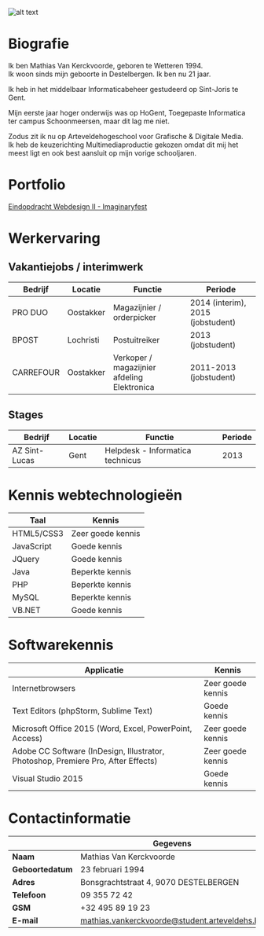 ![alt text](http://i.imgur.com/dfcchoi.jpg "Banner GitHub Resume")

# Biografie

Ik ben Mathias Van Kerckvoorde, geboren te Wetteren 1994.  
Ik woon sinds mijn geboorte in Destelbergen. Ik ben nu 21 jaar.

Ik heb in het middelbaar Informaticabeheer gestudeerd op Sint-Joris te Gent.

Mijn eerste jaar hoger onderwijs was op HoGent, Toegepaste Informatica ter campus Schoonmeersen, maar dit lag me niet.

Zodus zit ik nu op Arteveldehogeschool voor Grafische & Digitale Media.  
Ik heb de keuzerichting Multimediaproductie gekozen omdat dit mij het meest ligt en ook best aansluit op mijn vorige schooljaren.

# Portfolio

[Eindopdracht Webdesign II - Imaginaryfest](http://www.arteveldehogeschool.be/campusGDM/studenten_201415/mathvank/webdesign2/imaginaryfest/site/index.html)

# Werkervaring

## Vakantiejobs / interimwerk

| Bedrijf | Locatie | Functie | Periode |
|---------|---------|---------|---------|
| PRO DUO | Oostakker | Magazijnier / orderpicker | 2014 (interim), 2015 (jobstudent)
| BPOST | Lochristi	| Postuitreiker | 2013 (jobstudent)
| CARREFOUR | Oostakker	| Verkoper / magazijnier afdeling Elektronica | 2011-2013 (jobstudent)

## Stages

| Bedrijf | Locatie | Functie | Periode |
|---------|---------|---------|---------|
| AZ Sint-Lucas | Gent | Helpdesk - Informatica technicus | 2013 |

# Kennis webtechnologieën

| Taal | Kennis |
|------|--------|
| HTML5/CSS3 | Zeer goede kennis |
| JavaScript | Goede kennis |
| JQuery | Goede kennis |
| Java | Beperkte kennis |
| PHP | Beperkte kennis |
| MySQL	| Beperkte kennis |
| VB.NET | Goede kennis |

# Softwarekennis

| Applicatie | Kennis |
|------------|--------|
| Internetbrowsers | Zeer goede kennis |
| Text Editors (phpStorm, Sublime Text) | Goede kennis |
| Microsoft Office 2015 (Word, Excel, PowerPoint, Access) | Zeer goede kennis |
| Adobe CC Software (InDesign, Illustrator, Photoshop, Premiere Pro, After Effects)	| Zeer goede kennis |
| Visual Studio	2015 | Goede kennis |

# Contactinformatie

|   | Gegevens |
|---|----------|
| **Naam** | Mathias Van Kerckvoorde |
| **Geboortedatum** | 23 februari 1994 |
| **Adres** | Bonsgrachtstraat 4, 9070 DESTELBERGEN |
| **Telefoon** | 09 355 72 42 |
| **GSM** | +32 495 89 19 23 |
| **E-mail** | mathias.vankerckvoorde@student.arteveldehs.be |
